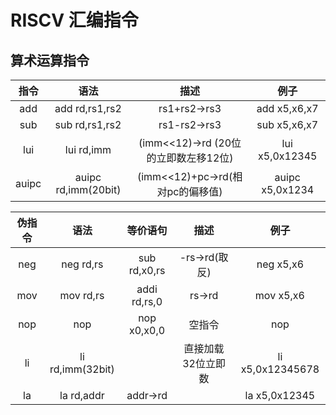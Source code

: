 <!--
 * @Author: Outsider
 * @Date: 2022-07-05 20:14:28
 * @LastEditors: Outsider
 * @LastEditTime: 2022-07-05 20:46:47
 * @Description: In User Settings Edit
 * @FilePath: \Notes\RISCV-ASM\instructions.md
-->
# RISCV 汇编指令

## 算术运算指令

|指令|语法|描述|例子
|:--:|:--:|:--:|:--:|
add|add rd,rs1,rs2|rs1+rs2->rs3| add x5,x6,x7
sub|sub rd,rs1,rs2|rs1-rs2->rs3| sub x5,x6,x7
lui|lui rd,imm|(imm<<12)->rd (20位的立即数左移12位)|lui x5,0x12345
auipc|auipc rd,imm(20bit)|(imm<<12)+pc->rd(相对pc的偏移值)|auipc x5,0x1234

|伪指令|语法|等价语句|描述|例子
|:--:|:--:|:--:|:--:|:--:|
neg|neg rd,rs|sub rd,x0,rs|-rs->rd(取反)|neg x5,x6
mov|mov rd,rs|addi rd,rs,0|rs->rd|mov x5,x6
nop|nop|nop x0,x0,0|空指令|nop
li|li rd,imm(32bit)||直接加载32位立即数|li x5,0x12345678
la|la rd,addr|addr->rd||la x5,0x12345
